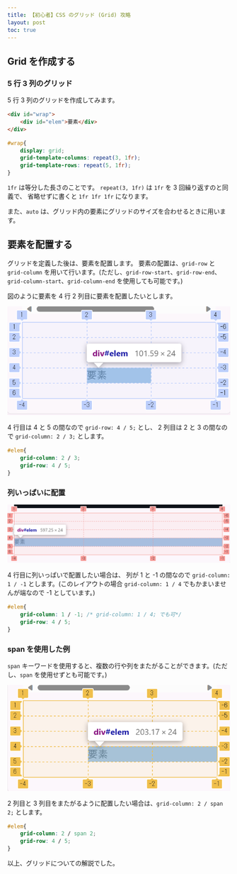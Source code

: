 ```yaml
---
title: 【初心者】CSS のグリッド (Grid) 攻略
layout: post
toc: true
---
```


## Grid を作成する

### 5 行 3 列のグリッド

5 行 3 列のグリッドを作成してみます。

```html
<div id="wrap">
    <div id="elem">要素</div>
</div>
```

```css
#wrap{
    display: grid;
    grid-template-columns: repeat(3, 1fr);
    grid-template-rows: repeat(5, 1fr);
}
```

`1fr` は等分した長さのことです。
`repeat(3, 1fr)` は `1fr` を 3 回繰り返すのと同義で、
省略せずに書くと `1fr 1fr 1fr` になります。

また、`auto` は、グリッド内の要素にグリッドのサイズを合わせるときに用います。

## 要素を配置する
グリッドを定義した後は、要素を配置します。
要素の配置は、`grid-row` と `grid-column` を用いて行います。(ただし、`grid-row-start`、`grid-row-end`、`grid-column-start`、`grid-column-end` を使用しても可能です。)

図のように要素を 4 行 2 列目に要素を配置したいとします。

![Alt text](/assets/img/grid-css/image.png)

4 行目は 4 と 5 の間なので `grid-row: 4 / 5;` とし、
2 列目は 2 と 3 の間なので `grid-column: 2 / 3;` とします。

```css
#elem{
    grid-column: 2 / 3;
    grid-row: 4 / 5;
}
```

### 列いっぱいに配置

![Alt text](/assets/img/grid-css/image2.png)

4 行目に列いっぱいで配置したい場合は、
列が 1 と -1 の間なので `grid-column: 1 / -1` とします。(このレイアウトの場合 `grid-column: 1 / 4` でもかまいませんが端なので -1 としています。)

```css
#elem{
    grid-column: 1 / -1; /* grid-column: 1 / 4; でも可*/
    grid-row: 4 / 5;
}
```

### span を使用した例
`span` キーワードを使用すると、複数の行や列をまたがることができます。(ただし、`span` を使用せずとも可能です。)

![Alt text](/assets/img/grid-css/image3.png)

2 列目と 3 列目をまたがるように配置したい場合は、`grid-column: 2 / span 2;` とします。

```css
#elem{
    grid-column: 2 / span 2;
    grid-row: 4 / 5;
}
```

以上、グリッドについての解説でした。